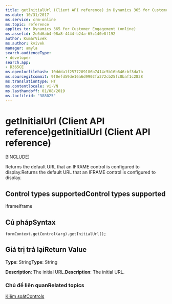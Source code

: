 ```yaml
---
title: getInitialUrl (Client API reference) in Dynamics 365 for Customer Engagement| MicrosoftDocs
ms.date: 10/31/2017
ms.service: crm-online
ms.topic: reference
applies_to: Dynamics 365 for Customer Engagement (online)
ms.assetid: 2c6d6ab4-98a8-4444-b24a-65c140e8f192
author: KumarVivek
ms.author: kvivek
manager: amyla
search.audienceType:
- developer
search.app:
- D365CE
ms.openlocfilehash: 10ddda1f2577209186b7414c5b16b646cbf3da7b
ms.sourcegitcommit: 9f0efd59de16a6d9902fa372cb25fc0baf1c2838
ms.translationtype: HT
ms.contentlocale: vi-VN
ms.lasthandoff: 01/08/2019
ms.locfileid: "388025"
---
```

# <a name="getinitialurl-client-api-reference"></a><span data-ttu-id="060b7-102">getInitialUrl (Client API reference)</span><span class="sxs-lookup"><span data-stu-id="060b7-102">getInitialUrl (Client API reference)</span></span>

[!INCLUDE[](../../../../includes/cc_applies_to_update_9_0_0.md)]

<span data-ttu-id="060b7-103">Returns the default URL that an IFRAME control is configured to display.</span><span class="sxs-lookup"><span data-stu-id="060b7-103">Returns the default URL that an IFRAME control is configured to display.</span></span> 

## <a name="control-types-supported"></a><span data-ttu-id="060b7-104">Control types supported</span><span class="sxs-lookup"><span data-stu-id="060b7-104">Control types supported</span></span>

<span data-ttu-id="060b7-105">iframe</span><span class="sxs-lookup"><span data-stu-id="060b7-105">iframe</span></span>

## <a name="syntax"></a><span data-ttu-id="060b7-106">Cú pháp</span><span class="sxs-lookup"><span data-stu-id="060b7-106">Syntax</span></span>

`formContext.getControl(arg).getInitialUrl();`

## <a name="return-value"></a><span data-ttu-id="060b7-107">Giá trị trả lại</span><span class="sxs-lookup"><span data-stu-id="060b7-107">Return Value</span></span>

<span data-ttu-id="060b7-108">**Type**: String</span><span class="sxs-lookup"><span data-stu-id="060b7-108">**Type**: String</span></span>

<span data-ttu-id="060b7-109">**Description**: The initial URL.</span><span class="sxs-lookup"><span data-stu-id="060b7-109">**Description**: The initial URL.</span></span>

### <a name="related-topics"></a><span data-ttu-id="060b7-110">Chủ đề liên quan</span><span class="sxs-lookup"><span data-stu-id="060b7-110">Related topics</span></span>

[<span data-ttu-id="060b7-111">Kiểm soát</span><span class="sxs-lookup"><span data-stu-id="060b7-111">Controls</span></span>](../controls.md)
